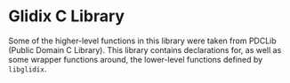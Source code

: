 Glidix C Library
================

Some of the higher-level functions in this library were taken from PDCLib (Public Domain C Library). This library contains declarations for, as well as some wrapper functions around, the lower-level functions defined by `libglidix`.
